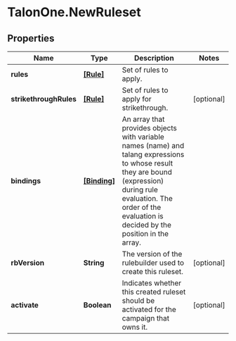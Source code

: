 # TalonOne.NewRuleset

## Properties

Name | Type | Description | Notes
------------ | ------------- | ------------- | -------------
**rules** | [**[Rule]**](Rule.md) | Set of rules to apply. | 
**strikethroughRules** | [**[Rule]**](Rule.md) | Set of rules to apply for strikethrough. | [optional] 
**bindings** | [**[Binding]**](Binding.md) | An array that provides objects with variable names (name) and talang expressions to whose result they are bound (expression) during rule evaluation. The order of the evaluation is decided by the position in the array. | 
**rbVersion** | **String** | The version of the rulebuilder used to create this ruleset. | [optional] 
**activate** | **Boolean** | Indicates whether this created ruleset should be activated for the campaign that owns it. | [optional] 


